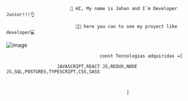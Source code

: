                            🤟 HI, My name is Johan and I`m Developer Junior!!!👌
                            
                              👨‍💻 here you can to see my proyect like developer💻
        

                              
                              
   ![image](https://user-images.githubusercontent.com/94276353/198192024-b6f80c6f-7c99-4da2-bb20-9f9170c543d3.png)


                                       const Tecnologias adquiridas =[
                   
                       JAVASCRIPT,REACT JS,REDUX,NODE JS,SQL,POSTGRES,TYPESCRIPT,CSS,SASS
            


                                                 ]

